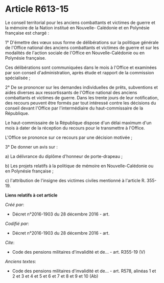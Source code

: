 # Article R613-15

Le conseil territorial pour les anciens combattants et victimes de guerre et la mémoire de la Nation institué en Nouvelle-
Calédonie et en Polynésie française est chargé :

1° D'émettre des vœux sous forme de délibérations sur la politique générale de l'Office national des anciens combattants et
victimes de guerre et sur les modalités de l'action sociale de l'Office en Nouvelle-Calédonie ou en Polynésie française.

Ces délibérations sont communiquées dans le mois à l'Office et examinées par son conseil d'administration, après étude et
rapport de la commission spécialisée ;

2° De se prononcer sur les demandes individuelles de prêts, subventions et aides diverses aux ressortissants de l'Office
national des anciens combattants et victimes de guerre. Dans les trente jours de leur notification, des recours peuvent être
formés par tout intéressé contre les décisions du conseil devant l'Office par l'intermédiaire du haut-commissaire de la
République.

Le haut-commissaire de la République dispose d'un délai maximum d'un mois à dater de la réception du recours pour le
transmettre à l'Office.

L'Office se prononce sur ce recours par une décision motivée ;

3° De donner un avis sur :

a) La délivrance du diplôme d'honneur de porte-drapeau ;

b) Les projets relatifs à la politique de mémoire en Nouvelle-Calédonie ou en Polynésie française ;

c) l'attribution de l'insigne des victimes civiles mentionné à l'article R. 355-19.

**Liens relatifs à cet article**

_Créé par_:

  - Décret n°2016-1903 du 28 décembre 2016 - art.

_Codifié par_:

  - Décret n°2016-1903 du 28 décembre 2016 - art.

_Cite_:

  - Code des pensions militaires d'invalidité et de... - art. R355-19 (V)

_Anciens textes_:

  - Code des pensions militaires d'invalidité et de... - art. R578, alinéas 1 et 2 et 3 et 4 et 5 et 6 et 7 et 8 et 9 et 10 (Ab)
